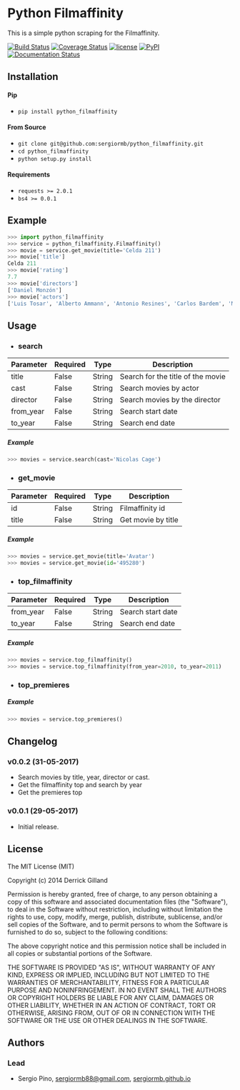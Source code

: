 # Python Filmaffinity
This is a simple python scraping for the Filmaffinity.

[![Build Status](https://travis-ci.org/sergiormb/python_filmaffinity.svg?branch=master)](https://travis-ci.org/sergiormb/python_filmaffinity)
[![Coverage Status](https://coveralls.io/repos/github/sergiormb/python_filmaffinity/badge.svg?branch=master)](https://coveralls.io/github/sergiormb/python_filmaffinity?branch=master)
[![license](https://img.shields.io/github/license/mashape/apistatus.svg)](https://github.com/sergiormb/python_filmaffinity/blob/master/LICENSE.md)
[![PyPI](https://img.shields.io/pypi/pyversions/Django.svg)](https://pypi.python.org/pypi/python_filmaffinity/)
[![Documentation Status](https://readthedocs.org/projects/python-filmaffinity/badge/?version=latest)](http://python-filmaffinity.readthedocs.io/en/latest/?badge=latest)

## Installation
#### Pip
- `pip install python_filmaffinity`

#### From Source
- `git clone git@github.com:sergiormb/python_filmaffinity.git`
- `cd python_filmaffinity`
- `python setup.py install`

#### Requirements
- `requests >= 2.0.1`
- `bs4 >= 0.0.1`

## Example
```python
>>> import python_filmaffinity
>>> service = python_filmaffinity.Filmaffinity()
>>> movie = service.get_movie(title='Celda 211')
>>> movie['title']
Celda 211
>>> movie['rating']
7.7
>>> movie['directors']
['Daniel Monzón']
>>> movie['actors']
['Luis Tosar', 'Alberto Ammann', 'Antonio Resines', 'Carlos Bardem', 'Marta Etura', 'Vicente Romero', 'Manuel Morón', 'Manolo Solo', 'Fernando Soto', 'Luis Zahera', 'Patxi Bisquert', 'Félix Cubero', 'Josean Bengoetxea', 'Juan Carlos Mangas', 'Jesús Carroza']
```

## Usage
- ### search
| Parameter | Required | Type   | Description                       |
|-----------|----------|--------|-----------------------------------|
| title     | False    | String | Search for the title of the movie |
| cast      | False    | String | Search movies by actor            |
| director  | False    | String | Search movies by the director     |
| from_year | False    | String | Search start date                 |
| to_year   | False    | String | Search end date                   |
##### Example
```python
>>> movies = service.search(cast='Nicolas Cage')
```

- ### get_movie
| Parameter | Required | Type   | Description                       |
|-----------|----------|--------|-----------------------------------|
| id        | False    | String | Filmaffinity id                   |
| title     | False    | String | Get movie by title                |
##### Example
```python
>>> movies = service.get_movie(title='Avatar')
>>> movies = service.get_movie(id='495280')
```

- ### top_filmaffinity
| Parameter | Required | Type   | Description                       |
|-----------|----------|--------|-----------------------------------|
| from_year | False    | String | Search start date                 |
| to_year   | False    | String | Search end date                   |
##### Example
```python
>>> movies = service.top_filmaffinity()
>>> movies = service.top_filmaffinity(from_year=2010, to_year=2011)
```

- ### top_premieres
##### Example
```python
>>> movies = service.top_premieres()
```

## Changelog

### v0.0.2 (31-05-2017)

- Search movies by title, year, director or cast.
- Get the filmaffinity top and search by year
- Get the premieres top

### v0.0.1 (29-05-2017)

- Initial release.


## License

The MIT License (MIT)

Copyright (c) 2014 Derrick Gilland

Permission is hereby granted, free of charge, to any person obtaining a copy
of this software and associated documentation files (the "Software"), to deal
in the Software without restriction, including without limitation the rights
to use, copy, modify, merge, publish, distribute, sublicense, and/or sell
copies of the Software, and to permit persons to whom the Software is
furnished to do so, subject to the following conditions:

The above copyright notice and this permission notice shall be included in all
copies or substantial portions of the Software.

THE SOFTWARE IS PROVIDED "AS IS", WITHOUT WARRANTY OF ANY KIND, EXPRESS OR
IMPLIED, INCLUDING BUT NOT LIMITED TO THE WARRANTIES OF MERCHANTABILITY,
FITNESS FOR A PARTICULAR PURPOSE AND NONINFRINGEMENT. IN NO EVENT SHALL THE
AUTHORS OR COPYRIGHT HOLDERS BE LIABLE FOR ANY CLAIM, DAMAGES OR OTHER
LIABILITY, WHETHER IN AN ACTION OF CONTRACT, TORT OR OTHERWISE, ARISING FROM,
OUT OF OR IN CONNECTION WITH THE SOFTWARE OR THE USE OR OTHER DEALINGS IN THE
SOFTWARE.


## Authors

### Lead

- Sergio Pino, sergiormb88@gmail.com, [sergiormb.github.io](https://sergiormb.github.io/)
